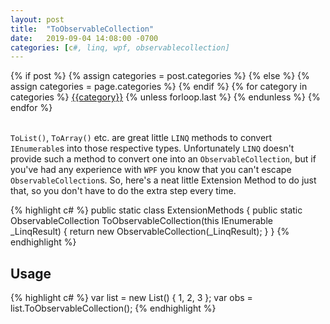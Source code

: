 ```yaml
---
layout: post
title:  "ToObservableCollection"
date:   2019-09-04 14:08:00 -0700
categories: [c#, linq, wpf, observablecollection]
---
```

<div class="post-categories">
  {% if post %}
    {% assign categories = post.categories %}
  {% else %}
    {% assign categories = page.categories %}
  {% endif %}
  {% for category in categories %}
  <a href="{{site.baseurl}}/categories/#{{category|slugize}}">{{category}}</a>
  {% unless forloop.last %}&nbsp;{% endunless %}
  {% endfor %}
</div>
<br>

`ToList()`, `ToArray()` etc. are great little `LINQ` methods to convert `IEnumerable`s into those respective types. Unfortunately `LINQ` doesn't provide such a method to convert one into an `ObservableCollection`, but if you've had any experience with `WPF` you know that you can't escape `ObservableCollection`s. So, here's a neat little Extension Method to do just that, so you don't have to do the extra step every time.

{% highlight c# %}
public static class ExtensionMethods
{
    public static ObservableCollection<T> ToObservableCollection<T>(this IEnumerable<T> _LinqResult)
    {
        return new ObservableCollection<T>(_LinqResult);
    }
}
{% endhighlight %}
  
Usage
--
{% highlight c# %}
var list = new List<int>() { 1, 2, 3 };
var obs = list.ToObservableCollection();
{% endhighlight %}
